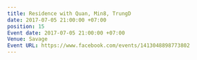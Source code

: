```yaml
---
title: Residence with Quan, Min8, TrungD
date: 2017-07-05 21:00:00 +07:00
position: 15
Event date: 2017-07-05 21:00:00 +07:00
Venue: Savage
Event URL: https://www.facebook.com/events/1413048898773802
---
```


